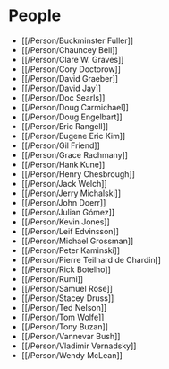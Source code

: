 # People

- [[/Person/Buckminster Fuller]]
- [[/Person/Chauncey Bell]]
- [[/Person/Clare W. Graves]]
- [[/Person/Cory Doctorow]]
- [[/Person/David Graeber]]
- [[/Person/David Jay]]
- [[/Person/Doc Searls]]
- [[/Person/Doug Carmichael]]
- [[/Person/Doug Engelbart]]
- [[/Person/Eric Rangell]]
- [[/Person/Eugene Eric Kim]]
- [[/Person/Gil Friend]]
- [[/Person/Grace Rachmany]]
- [[/Person/Hank Kune]]
- [[/Person/Henry Chesbrough]]
- [[/Person/Jack Welch]]
- [[/Person/Jerry Michalski]]
- [[/Person/John Doerr]]
- [[/Person/Julian Gómez]]
- [[/Person/Kevin Jones]]
- [[/Person/Leif Edvinsson]]
- [[/Person/Michael Grossman]]
- [[/Person/Peter Kaminski]]
- [[/Person/Pierre Teilhard de Chardin]]
- [[/Person/Rick Botelho]]
- [[/Person/Rumi]]
- [[/Person/Samuel Rose]]
- [[/Person/Stacey Druss]]
- [[/Person/Ted Nelson]]
- [[/Person/Tom Wolfe]]
- [[/Person/Tony Buzan]]
- [[/Person/Vannevar Bush]]
- [[/Person/Vladimir Vernadsky]]
- [[/Person/Wendy McLean]]
